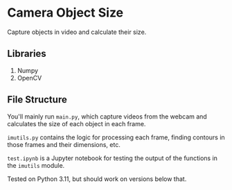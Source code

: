 # Camera Object Size
Capture objects in video and calculate their size.

## Libraries
1. Numpy
2. OpenCV

## File Structure
You'll mainly run `main.py`, which capture videos from the
webcam and calculates the size of each object in each frame.

`imutils.py` contains the logic for processing each frame,
finding contours in those frames and their dimensions, etc.

`test.ipynb` is a Jupyter notebook for testing the output
of the functions in the `imutils` module.

Tested on Python 3.11, but should work on versions below that.
